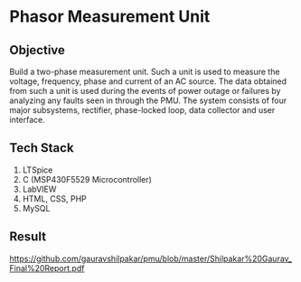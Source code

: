 # Phasor Measurement Unit


## Objective

Build a two-phase measurement unit. Such a unit is used to measure the voltage, frequency, phase and current of an AC source. The data obtained from such a unit is used during the events of power outage or failures by analyzing any faults seen in through the PMU. The system consists of four major subsystems, rectifier, phase-locked loop, data collector and user interface. 

## Tech Stack
1. LTSpice
2. C (MSP430F5529 Microcontroller)
3. LabVIEW
4. HTML, CSS, PHP
5. MySQL 

## Result

https://github.com/gauravshilpakar/pmu/blob/master/Shilpakar%20Gaurav_Final%20Report.pdf
